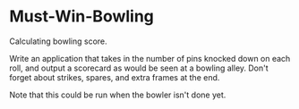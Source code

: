# Must-Win-Bowling
Calculating bowling score.

Write an application that takes in the number of pins knocked down on each roll, and output a scorecard as would be seen at a bowling alley. Don't forget about strikes, spares, and extra frames at the end.

  Note that this could be run when the bowler isn't done yet.
